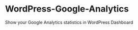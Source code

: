 WordPress-Google-Analytics
==========================

Show your Google Analytics statistics in WordPress Dashboard